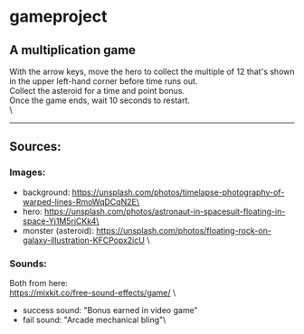 # gameproject

## A multiplication game
With the arrow keys, move the hero to collect the multiple of 12 that's shown in the upper left-hand corner before time runs out. \
Collect the asteroid for a time and point bonus.\
Once the game ends, wait 10 seconds to restart. \
\\

---
## Sources: 
### Images: 
- background: https://unsplash.com/photos/timelapse-photography-of-warped-lines-RmoWqDCqN2E\
- hero: https://unsplash.com/photos/astronaut-in-spacesuit-floating-in-space-Yj1M5riCKk4\
- monster (asteroid): https://unsplash.com/photos/floating-rock-on-galaxy-illustration-KFCPopx2icU \


### Sounds:
Both from here:\
https://mixkit.co/free-sound-effects/game/ \
- success sound: "Bonus earned in video game"
- fail sound: "Arcade mechanical bling"\

